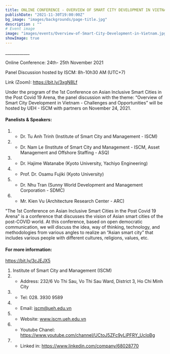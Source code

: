 ```yaml
---
title: ONLINE CONFERENCE - OVERVIEW OF SMART CITY DEVELOPMENT IN VIETNAM - CHALLENGES AND OPPORTUNITIES
publishDate: "2021-11-30T19:00:00Z"
bg_image: "images/backgrounds/page-title.jpg"
description : ""
# Event image
image: "images/events/Overview-of-Smart-City-Development-in-Vietnam.jpg"
showImage: true
---
```


<!--StartFragment-->

\_\_\_\_\_\_\_\_\_\_\_\_

Online Conference: 24th- 25th November 2021

Panel Discussion hosted by ISCM: 8h-10h30 AM (UTC+7)

Link (Zoom): https://bit.ly/3xgN8Lf 

Under the program of the 1st Conference on Asian Inclusive Smart Cities in the Post Covid 19 Arena, the panel discussion with the theme: “Overview of Smart City Development in Vietnam - Challenges and Opportunities” will be hosted by UEH - ISCM with partners on November 24, 2021.
 
#### Panelists & Speakers: 
1. *   Dr. Tu Anh Trinh (Institute of Smart City and Management - ISCM)
1. *   Dr. Nam Le (Institute of Smart City and Management - ISCM, Asset Management and Offshore Staffing - ASQ)
1. *   Dr. Hajime Watanabe (Kyoto University, Yachiyo Engineering)
1. *   Prof. Dr. Osamu Fujiki (Kyoto University)
1. *   Dr. Nhu Tran (Sunny World Development and Management Corporation - SDMC)
1. *   Mr. Kien Vu (Architecture Research Center - ARC)

"The 1st Conference on Asian Inclusive Smart Cities in the Post Covid 19 Arena" is a conference that discusses the vision of Asian smart cities of the post-COVID world. At this conference, based on open democratic communication, we will discuss the idea, way of thinking, technology, and methodologies from various angles to realize an “Asian smart city” that includes various people with different cultures, religions, values, etc.

#### For more information: 
https://bit.ly/3cJEJX5

1. Institute of Smart City and Management (ISCM)
2. * Address: 232/6 Vo Thi Sau, Vo Thi Sau Ward, District 3, Ho Chi Minh City
3. * Tel: 028. 3930 9589
3. * Email: iscm@ueh.edu.vn 
3. * Website: www.iscm.ueh.edu.vn
4. * Youtube Chanel: https://www.youtube.com/channel/UCtoJ5ZFc9yLiPFRY_UcIoBg
5. * Linked in: https://www.linkedin.com/company/68028770